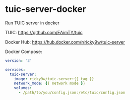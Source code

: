 # tuic-server-docker
Run TUIC server in docker

TUIC: https://github.com/EAimTY/tuic

Docker Hub: https://hub.docker.com/r/ricky9w/tuic-server

Docker Compose:
```yaml
version: '3'

services:
  tuic-server:
    image: ricky9w/tuic-server:{{ tag }}
    network_mode: {{ network mode }}
    volumes:
      - /path/to/you/config.json:/etc/tuic/config.json
```
